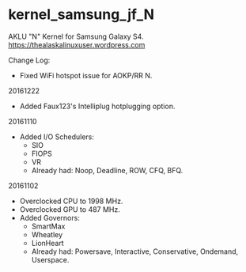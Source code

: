 # kernel_samsung_jf_N
AKLU "N" Kernel for Samsung Galaxy S4. https://thealaskalinuxuser.wordpress.com

Change Log:
+ Fixed WiFi hotspot issue for AOKP/RR N.

20161222
+ Added Faux123's Intelliplug hotplugging option.

20161110
+ Added I/O Schedulers:
  - SIO
  - FIOPS
  - VR
  - Already had: Noop, Deadline, ROW, CFQ, BFQ.

20161102
+ Overclocked CPU to 1998 MHz.
+ Overclocked GPU to 487 MHz.
+ Added Governors:
  - SmartMax
  - Wheatley
  - LionHeart
  - Already had: Powersave, Interactive, Conservative, Ondemand, Userspace.
